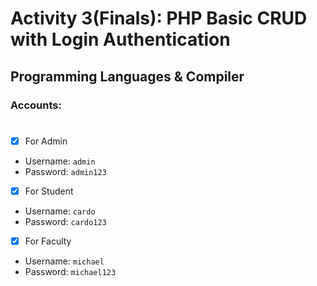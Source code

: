 # Activity 3(Finals): PHP Basic CRUD with Login Authentication

## Programming Languages & Compiler

### Accounts:

#

- [X] For Admin 
- Username: `admin`
- Password: `admin123`
- [X] For Student
- Username: `cardo`
- Password: `cardo123`
- [X] For Faculty
- Username: `michael`
- Password: `michael123`

 #
